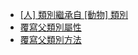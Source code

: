 
- [[人] 類別繼承自 [動物] 類別](basic-extend-1.md)
- [覆寫父類別屬性](basic-overwrite-1.md)
- [覆寫父類別方法](basic-overwrite-2.md)
